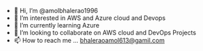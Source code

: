 - 👋 Hi, I’m @amolbhalerao1996
- 👀 I’m interested in AWS and Azure cloud and Devops 
- 🌱 I’m currently learning Azure
- 💞️ I’m looking to collaborate on AWS cloud and DevOps Projects
- 📫 How to reach me ... bhaleraoamol613@gamil.com

<!---
amolbhalerao1996/amolbhalerao1996 is a ✨ special ✨ repository because its `README.md` (this file) appears on your GitHub profile.
You can click the Preview link to take a look at your changes.
--->
